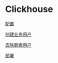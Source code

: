 # Clickhouse

[配置](配置/配置.md "配置")

[创建业务用户](创建业务用户/创建业务用户.md "创建业务用户")

[去除删表用户](去除删表用户/去除删表用户.md "去除删表用户")

[部署](部署/部署.md "部署")
